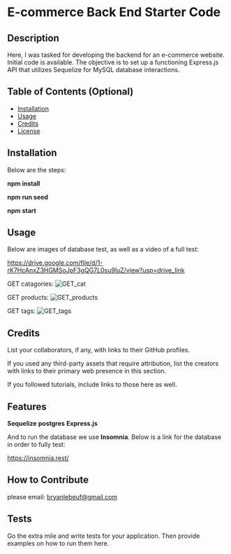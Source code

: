 # E-commerce Back End Starter Code

## Description

Here, I was tasked for developing the backend for an e-commerce website. Initial code is available. The objective is to set up a functioning Express.js API that utilizes Sequelize for MySQL database interactions.

## Table of Contents (Optional)

- [Installation](#installation)
- [Usage](#usage)
- [Credits](#credits)
- [License](#license)

## Installation

Below are the steps:

**npm install**

**npm run seed**

**npm start**

## Usage

Below are images of database test, as well as a video of a full test:

https://drive.google.com/file/d/1-rK7HcAnxZ3HGMSoJpF3gQG7L0su9luZ/view?usp=drive_link

GET catagories:
![GET_cat](https://github.com/blebeuf/13_Object_Relational_Mapping/assets/23405383/3143dfdb-2a6c-406d-b2c4-aee96082ae17)

GET products:
![GET_products](https://github.com/blebeuf/13_Object_Relational_Mapping/assets/23405383/7f87b7ae-06dc-409c-8e8a-fd33cd1405b7)

GET tags:
![GET_tags](https://github.com/blebeuf/13_Object_Relational_Mapping/assets/23405383/61b052ea-6000-416f-838e-6c888c661669)

## Credits

List your collaborators, if any, with links to their GitHub profiles.

If you used any third-party assets that require attribution, list the creators with links to their primary web presence in this section.

If you followed tutorials, include links to those here as well.

## Features

**Sequelize**
**postgres**
**Express.js**

And to run the database we use **Insomnia**. Below is a link for the database in order to fully test:

https://insomnia.rest/

## How to Contribute

please email: bryanlebeuf@gmail.com

## Tests

Go the extra mile and write tests for your application. Then provide examples on how to run them here.
